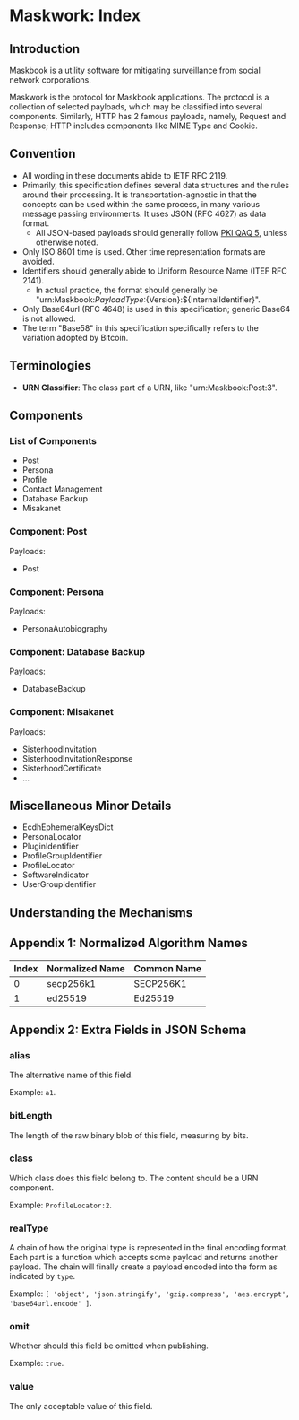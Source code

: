# Maskwork: Index

## Introduction

Maskbook is a utility software for mitigating surveillance from social network corporations.

Maskwork is the protocol for Maskbook applications. The protocol is a collection of selected payloads, which may be classified into several components. Similarly, HTTP has 2 famous payloads, namely, Request and Response; HTTP includes components like MIME Type and Cookie.

## Convention

- All wording in these documents abide to IETF RFC 2119.
- Primarily, this specification defines several data structures and the rules around their processing. It is transportation-agnostic in that the concepts can be used within the same process, in many various message passing environments. It uses JSON (RFC 4627) as data format.
    - All JSON-based payloads should generally follow [PKI QAQ 5](https://github.com/neruthes/PKI-QAQ/issues/5), unless otherwise noted.
- Only ISO 8601 time is used. Other time representation formats are avoided.
- Identifiers should generally abide to Uniform Resource Name (ITEF RFC 2141).
    - In actual practice, the format should generally be "urn:Maskbook:${PayloadType}:${Version}:${InternalIdentifier}".
- Only Base64url (RFC 4648) is used in this specification; generic Base64 is not allowed.
- The term "Base58" in this specification specifically refers to the variation adopted by Bitcoin.

## Terminologies

- **URN Classifier**: The class part of a URN, like "urn:Maskbook:Post:3".

## Components

### List of Components

- Post
- Persona
- Profile
- Contact Management
- Database Backup
- Misakanet

### Component: Post

Payloads:

- Post

### Component: Persona

Payloads:

- PersonaAutobiography

### Component: Database Backup

Payloads:

- DatabaseBackup

### Component: Misakanet

Payloads:

- SisterhoodInvitation
- SisterhoodInvitationResponse
- SisterhoodCertificate
- ...

## Miscellaneous Minor Details

- EcdhEphemeralKeysDict
- PersonaLocator
- PluginIdentifier
- ProfileGroupIdentifier
- ProfileLocator
- SoftwareIndicator
- UserGroupIdentifier

## Understanding the Mechanisms

## Appendix 1: Normalized Algorithm Names

Index   | Normalized Name | Common Name
------- | --------------- | -----------
0       | secp256k1       | SECP256K1
1       | ed25519         | Ed25519

## Appendix 2: Extra Fields in JSON Schema

### alias

The alternative name of this field.

Example: `a1`.

### bitLength

The length of the raw binary blob of this field, measuring by bits.

### class

Which class does this field belong to. The content should be a URN component.

Example: `ProfileLocator:2`.

### realType

A chain of how the original type is represented in the final encoding format. Each part is a function which accepts some payload and returns another payload. The chain will finally create a payload encoded into the form as indicated by `type`.

Example: `[ 'object', 'json.stringify', 'gzip.compress', 'aes.encrypt', 'base64url.encode' ]`.

### omit

Whether should this field be omitted when publishing.

Example: `true`.

### value

The only acceptable value of this field.
